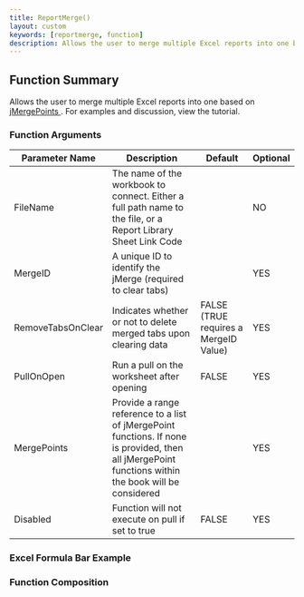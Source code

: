 ```yaml
---
title: ReportMerge()
layout: custom
keywords: [reportmerge, function]
description: Allows the user to merge multiple Excel reports into one based on jMergePoints. 
---
```


##  Function Summary 
Allows the user to merge multiple Excel reports into one based on [ jMergePoints ](/wIndex/jMergePoint.html) . For examples and discussion, view the tutorial. 

###  Function Arguments   

| Parameter Name | Description                                                                                                   | Default | Optional |
| -------------- | ------------------------------------------------------------------------------------------------------------- | ------- | -------- |
| FileName       | The name of the workbook to connect. Either a full path name to the file, or a Report Library Sheet Link Code |         | NO       |
| MergeID        | A unique ID to identify the jMerge (required to clear tabs)                                                   |         | YES      |
| RemoveTabsOnClear | Indicates whether or not to delete merged tabs upon clearing data            | FALSE (TRUE requires a MergeID Value) | YES      |
| PullOnOpen     | Run a pull on the worksheet after opening                                                                     | FALSE   | YES      |
| MergePoints    | Provide a range reference to a list of jMergePoint functions. If none is provided, then all jMergePoint functions within the book will be considered | | YES |
| Disabled       | Function will not execute on pull if set to true                                                              | FALSE   | YES      |

### Excel Formula Bar Example

###  Function Composition